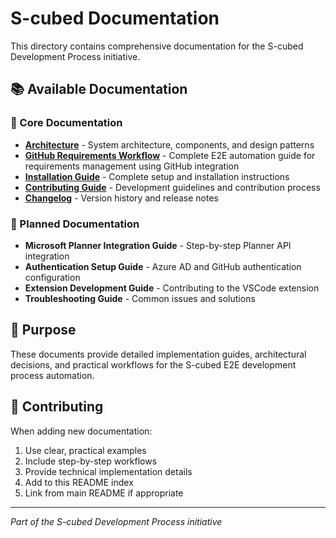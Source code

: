 # S-cubed Documentation

This directory contains comprehensive documentation for the S-cubed Development Process initiative.

## 📚 Available Documentation

### 🚀 Core Documentation
- **[Architecture](architecture.md)** - System architecture, components, and design patterns
- **[GitHub Requirements Workflow](GITHUB-REQUIREMENTS-WORKFLOW.md)** - Complete E2E automation guide for requirements management using GitHub integration
- **[Installation Guide](installation.md)** - Complete setup and installation instructions
- **[Contributing Guide](contributing.md)** - Development guidelines and contribution process
- **[Changelog](changelog.md)** - Version history and release notes

### 🔄 Planned Documentation
- **Microsoft Planner Integration Guide** - Step-by-step Planner API integration
- **Authentication Setup Guide** - Azure AD and GitHub authentication configuration
- **Extension Development Guide** - Contributing to the VSCode extension
- **Troubleshooting Guide** - Common issues and solutions

## 🎯 Purpose

These documents provide detailed implementation guides, architectural decisions, and practical workflows for the S-cubed E2E development process automation.

## 🤝 Contributing

When adding new documentation:
1. Use clear, practical examples
2. Include step-by-step workflows
3. Provide technical implementation details
4. Add to this README index
5. Link from main README if appropriate

---

*Part of the S-cubed Development Process initiative*